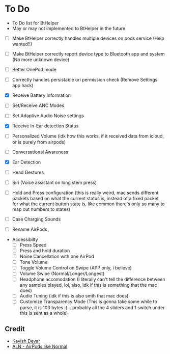 # To Do

- To Do list for BtHelper
- May or may not implemented to BtHelper in the future

* [ ] Make BtHelper correctly handles multiple devices on pods service (Help wanted!!)
* [ ] Make BtHelper correctly report device type to Bluetooth app and system (No more unknown device)
* [ ] Better OnePod mode
* [ ] Correctly handles persistable uri permission check (Remove Settings app hack)

* [x] Receive Battery Information
* [ ] Set/Receive ANC Modes
* [ ] Set Adaptive Audio Noise settings
* [x] Receive In-Ear detection Status
* [ ] Personalized Volume (idk how this works, if it received data from icloud, or is purely from airpods)
* [ ] Conversational Awareness
* [x] Ear Detection
* [ ] Head Gestures
* [ ] Siri (Voice assistant on long stem press)
* [ ] Hold and Press configuration (this is really weird, mac sends different packets based on what the current status is, instead of a fixed packet for what the current button state is, like common there's only so many to map out numbers to states)
* [ ] Case Charging Sounds
* [ ] Rename AirPods
* Accessibilty
  - [ ] Press Speed
  - [ ] Press and hold duration
  - [ ] Noise Cancellation with one AirPod
  - [ ] Tone Volume
  - [ ] Toggle Volume Control on Swipe (APP only, i believe)
  - [ ] Volume Swipe (Normal/Longer/Longest)
  - [ ] Headphone accomodation (I literally can't tell the difference between any samples played, lol, also, idk if this is something that the mac does)
  - [ ] Audio Tuning (idk if this is also smth that mac does)
  - [ ] Customize Transparency Mode (This is gonna take some while to parse, it is 103 bytes :(... probably all the 4 sliders and 1 switch under this is sent as a whole)

## Credit

- [Kavish Devar](https://github.com/kavishdevar)
- [ALN - AirPods like Normal](https://github.com/kavishdevar/aln)
